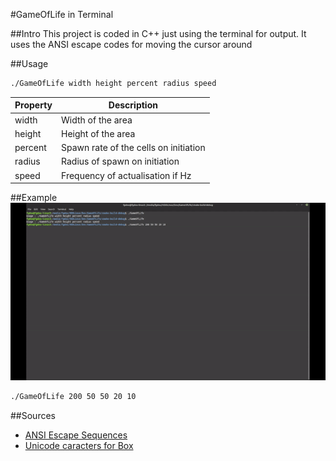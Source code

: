 #GameOfLife in Terminal

##Intro
This project is coded in C++ just using the terminal for output.
It uses the ANSI escape codes for moving the cursor around

##Usage
```bash
./GameOfLife width height percent radius speed
```

|Property|Description|
|---|---|
|width|Width of the area|
|height|Height of the area|
|percent|Spawn rate of the cells on initiation|
|radius|Radius of spawn on initiation|
|speed|Frequency of actualisation if Hz|

##Example
![Example](example.gif)
```bash
./GameOfLife 200 50 50 20 10
```

##Sources
- [ANSI Escape Sequences](https://gist.github.com/fnky/458719343aabd01cfb17a3a4f7296797)
- [Unicode caracters for Box](https://en.wikipedia.org/wiki/List_of_Unicode_characters#Box_Drawing)